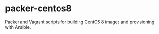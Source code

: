 # packer-centos8

Packer and Vagrant scripts for building CentOS 8 images and provisioning with Ansible.